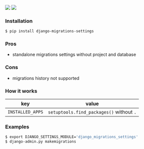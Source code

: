 [![](https://img.shields.io/badge/released-2021.6.15-green.svg?longCache=True)](https://pypi.org/project/django-migrations-settings/)
[![](https://img.shields.io/badge/license-Unlicense-blue.svg?longCache=True)](https://unlicense.org/)

### Installation
```bash
$ pip install django-migrations-settings
```

### Pros
+   standalone migrations settings without project and database

### Cons
+   migrations history not supported

### How it works
key|value
-|-
`INSTALLED_APPS`|`setuptools.find_packages()` without `.`

### Examples
```bash
$ export DJANGO_SETTINGS_MODULE='django_migrations_settings'
$ django-admin.py makemigrations
```

